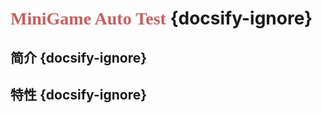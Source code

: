 # <font face="Adobe Garamond Pro" color=#CD5C5C>MiniGame Auto Test</font> {docsify-ignore}

## 简介 {docsify-ignore}

## 特性 {docsify-ignore}

